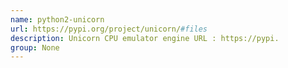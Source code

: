 ```yaml
---
name: python2-unicorn
url: https://pypi.org/project/unicorn/#files
description: Unicorn CPU emulator engine URL : https://pypi.
group: None
---
```

